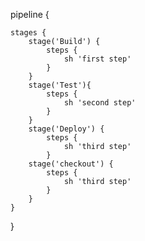 pipeline {

    stages {
        stage('Build') { 
            steps { 
                sh 'first step' 
            }
        }
        stage('Test'){
            steps {
                sh 'second step' 
            }
        }
        stage('Deploy') {
            steps {
                sh 'third step'
            }
        stage('checkout') {
            steps {
                sh 'third step'
            }
        }
    }
}
